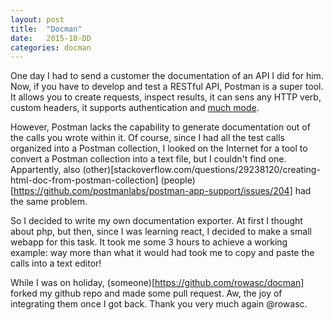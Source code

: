 ```yaml
---
layout: post
title:  "Docman"
date:   2015-10-DD
categories: docman
---
```


One day I had to send a customer the documentation of an API I did for him.
Now, if you have to develop and test a RESTful API, Postman is a super tool. It
allows you to create requests, inspect results, it can sens any HTTP verb,
custom headers, it supports authentication and [much
mode](https://getpostman.com).

However, Postman lacks the capability to generate documentation out of the calls you
wrote within it. Of course, since I had all the test calls organized into
a Postman collection, I looked on the Internet for a tool to convert a Postman
collection into a text file, but I couldn't find one. Appartently, also
(other)[stackoverflow.com/questions/29238120/creating-html-doc-from-postman-collection]
(people)[https://github.com/postmanlabs/postman-app-support/issues/204] had the same problem.

So I decided to write my own documentation exporter. At first I thought about
php, but then, since I was learning react, I decided to make a small webapp for
this task. It took me some 3 hours to achieve a working example: way more than
what it would had took me to copy and paste the calls into a text editor!

While I was on holiday, (someone)[https://github.com/rowasc/docman] forked my
github repo and made some pull request. Aw, the joy of integrating them once
I got back. Thank you very much again @rowasc.
